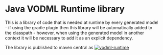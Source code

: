 Java VODML Runtime library
=========================

This is a library of code that is needed at runtime by every generated
model - if using the gradle plugin then this library will be automatically added
to the classpath - however, when using the generated model in another context it
will be necessary to add it as an explicit dependency.

The library is published to maven central as [![vodml-runtime](https://img.shields.io/maven-central/v/org.javastro.ivoa.vo-dml/vodml-runtime.svg?label=vodml-runtime)](https://search.maven.org/artifact/org.javastro.ivoa.vo-dml/vodml-runtime/)